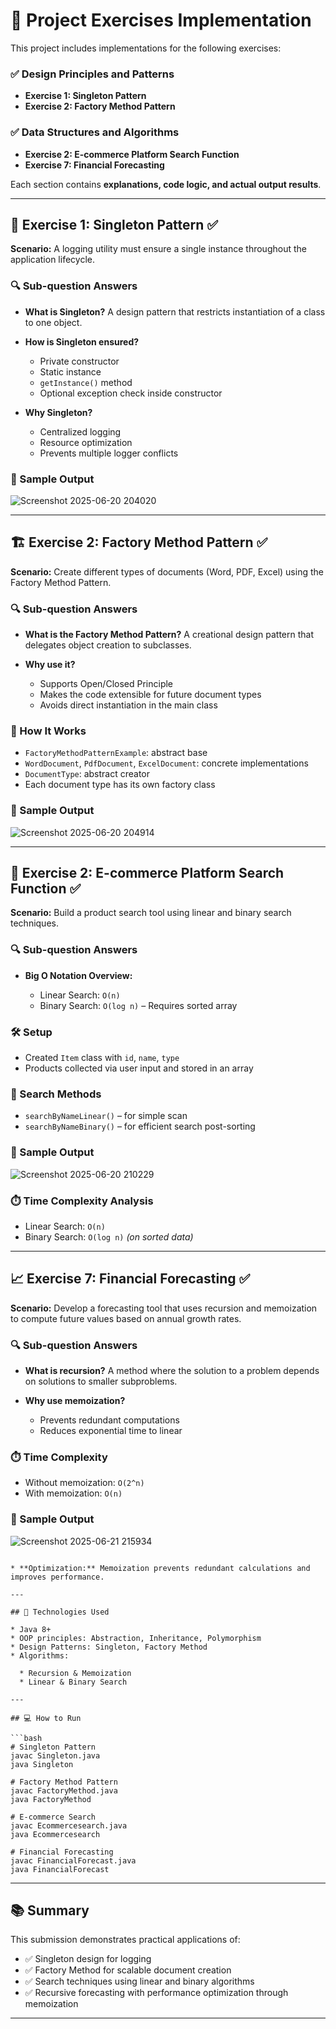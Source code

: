 # 📘 Project Exercises Implementation

This project includes implementations for the following exercises:

### ✅ Design Principles and Patterns

* **Exercise 1: Singleton Pattern**
* **Exercise 2: Factory Method Pattern**

### ✅ Data Structures and Algorithms

* **Exercise 2: E-commerce Platform Search Function**
* **Exercise 7: Financial Forecasting**

Each section contains **explanations, code logic, and actual output results**.

---

## 🧠 Exercise 1: Singleton Pattern ✅

**Scenario:**
A logging utility must ensure a single instance throughout the application lifecycle.

### 🔍 Sub-question Answers

* **What is Singleton?**
  A design pattern that restricts instantiation of a class to one object.

* **How is Singleton ensured?**

  * Private constructor
  * Static instance
  * `getInstance()` method
  * Optional exception check inside constructor

* **Why Singleton?**

  * Centralized logging
  * Resource optimization
  * Prevents multiple logger conflicts

### 🔨 Sample Output


![Screenshot 2025-06-20 204020](https://github.com/user-attachments/assets/fff53210-b64e-4134-a16f-b55c6a35234d)



---

## 🏗️ Exercise 2: Factory Method Pattern ✅

**Scenario:**
Create different types of documents (Word, PDF, Excel) using the Factory Method Pattern.

### 🔍 Sub-question Answers

* **What is the Factory Method Pattern?**
  A creational design pattern that delegates object creation to subclasses.

* **Why use it?**

  * Supports Open/Closed Principle
  * Makes the code extensible for future document types
  * Avoids direct instantiation in the main class

### 📘 How It Works

* `FactoryMethodPatternExample`: abstract base
* `WordDocument`, `PdfDocument`, `ExcelDocument`: concrete implementations
* `DocumentType`: abstract creator
* Each document type has its own factory class

### 🔨 Sample Output

![Screenshot 2025-06-20 204914](https://github.com/user-attachments/assets/dc63484e-224b-4a6e-ad58-cec7a36e3d57)


---


## 🛒 Exercise 2: E-commerce Platform Search Function ✅

**Scenario:**
Build a product search tool using linear and binary search techniques.

### 🔍 Sub-question Answers

* **Big O Notation Overview:**

  * Linear Search: `O(n)`
  * Binary Search: `O(log n)` – Requires sorted array

### 🛠️ Setup

* Created `Item` class with `id`, `name`, `type`
* Products collected via user input and stored in an array

### 🔎 Search Methods

* `searchByNameLinear()` – for simple scan
* `searchByNameBinary()` – for efficient search post-sorting

### 🔨 Sample Output


![Screenshot 2025-06-20 210229](https://github.com/user-attachments/assets/22e58735-7f2e-4077-8937-a603e6c26630)


### ⏱️ Time Complexity Analysis

* Linear Search: `O(n)`
* Binary Search: `O(log n)` *(on sorted data)*

---

## 📈 Exercise 7: Financial Forecasting ✅

**Scenario:**
Develop a forecasting tool that uses recursion and memoization to compute future values based on annual growth rates.

### 🔍 Sub-question Answers

* **What is recursion?**
  A method where the solution to a problem depends on solutions to smaller subproblems.

* **Why use memoization?**

  * Prevents redundant computations
  * Reduces exponential time to linear

### ⏱️ Time Complexity

* Without memoization: `O(2^n)`
* With memoization: `O(n)`

### 🔨 Sample Output


![Screenshot 2025-06-21 215934](https://github.com/user-attachments/assets/ce29524e-8171-43b2-8300-69b25807cfc3)



```

* **Optimization:** Memoization prevents redundant calculations and improves performance.

---

## 🧰 Technologies Used

* Java 8+
* OOP principles: Abstraction, Inheritance, Polymorphism
* Design Patterns: Singleton, Factory Method
* Algorithms:

  * Recursion & Memoization
  * Linear & Binary Search

---

## 💻 How to Run

```bash
# Singleton Pattern
javac Singleton.java
java Singleton

# Factory Method Pattern
javac FactoryMethod.java
java FactoryMethod

# E-commerce Search
javac Ecommercesearch.java
java Ecommercesearch

# Financial Forecasting
javac FinancialForecast.java
java FinancialForecast
```

---

## 📚 Summary

This submission demonstrates practical applications of:

* ✅ Singleton design for logging
* ✅ Factory Method for scalable document creation
* ✅ Search techniques using linear and binary algorithms
* ✅ Recursive forecasting with performance optimization through memoization

---
